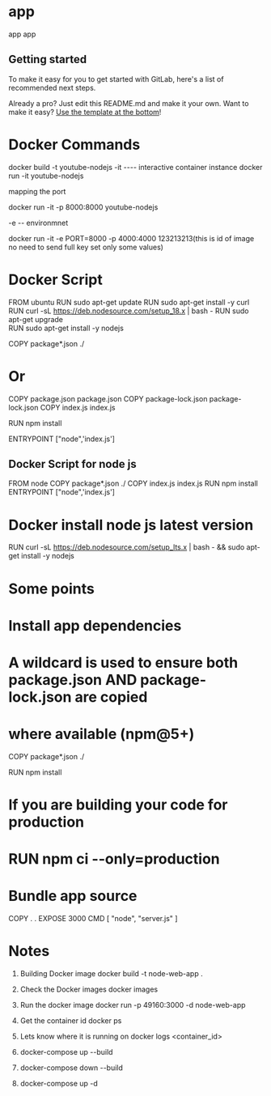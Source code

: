 # app

app app

## Getting started

To make it easy for you to get started with GitLab, here's a list of recommended next steps.

Already a pro? Just edit this README.md and make it your own. Want to make it easy? [Use the template at the bottom](#editing-this-readme)!

# Docker Commands


docker build -t youtube-nodejs
-it ---- interactive container instance
docker run -it youtube-nodejs

mapping the port

docker run -it -p 8000:8000 youtube-nodejs

 -e -- environmnet

docker run -it -e PORT=8000 -p 4000:4000 123213213(this is id of image no need to send full key set only some values)

# Docker Script

FROM ubuntu
RUN sudo apt-get update
RUN sudo apt-get install -y curl
RUN curl -sL https://deb.nodesource.com/setup_18.x | bash -
RUN sudo apt-get upgrade    
RUN sudo apt-get install -y nodejs

COPY package*.json ./
 # Or
COPY package.json package.json
COPY package-lock.json package-lock.json
COPY index.js index.js

RUN npm install

ENTRYPOINT ["node",'index.js']


## Docker Script for node js

FROM node
COPY package*.json ./
COPY index.js index.js
RUN npm install
ENTRYPOINT ["node",'index.js']


# Docker install node js latest version

RUN curl -sL https://deb.nodesource.com/setup_lts.x | bash - && sudo apt-get install -y nodejs


# Some points

# Install app dependencies
# A wildcard is used to ensure both package.json AND package-lock.json are copied
# where available (npm@5+)
COPY package*.json ./


RUN npm install
# If you are building your code for production
# RUN npm ci --only=production


# Bundle app source
COPY . .
EXPOSE 3000
CMD [ "node", "server.js" ]



# Notes

1.  Building Docker image
       docker build -t node-web-app .

2.  Check the Docker images
        docker images

3.  Run the docker image
        docker run -p 49160:3000 -d node-web-app

4.  Get the container id
         docker ps

5.  Lets know where it is running on
         docker logs <container_id>

6. docker-compose up --build
7. docker-compose down --build   
8. docker-compose up -d
            